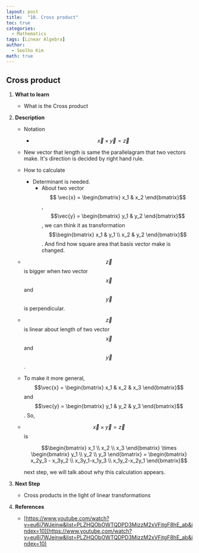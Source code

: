 ```yaml
---
layout: post
title:  "10. Cross product"
toc: true
categories: 
  - Mathematics
tags: [Linear Algebra]
author:
  - Seolho Kim
math: true
---
```

## Cross product

1. **What to learn**
    - What is the Cross product
2. **Description**
    - Notation
        - $$\vec{x} \times \vec{y} = \vec{z}$$
    - New vector that length is same the parallelagram that two vectors make. It's direction is decided by right hand rule.
    - How to calculate
        - Determinant is needed.
            - About two vector $$ \vec{x} = \begin{bmatrix}
            x_1 & x_2
            \end{bmatrix}$$, $$\vec{y} = \begin{bmatrix}
            y_1 & y_2
            \end{bmatrix}$$, we can think it as transformation $$\begin{bmatrix}
            x_1 & y_1 \\ x_2 & y_2
            \end{bmatrix}$$. And find how square area that basis vector make is changed.
    - $$\vec{z}$$ is bigger when two vector $$\vec{x}$$ and $$\vec{y}$$ is perpendicular.
    - $$\vec{z}$$ is linear about length of two vector $$\vec{x}$$ and $$\vec{y}$$.
    - To make it more general, $$\vec{x} = \begin{bmatrix}
    x_1 & x_2 & x_3
    \end{bmatrix}$$ and $$\vec{y} = \begin{bmatrix}
    y_1 & y_2 & y_3
    \end{bmatrix}$$. So,
    - $$\vec{x}\times\vec{y} = \vec{z}$$ is

        $$\begin{bmatrix}
        x_1 \\ x_2 \\ x_3
        \end{bmatrix} \times \begin{bmatrix}
        y_1 \\ y_2 \\ y_3
        \end{bmatrix} = \begin{bmatrix}
        x_2y_3 - x_3y_2 \\ x_3y_1-x_1y_3 \\ x_1y_2-x_2y_1
        \end{bmatrix}$$

        next step, we will talk about why this calculation appears.

3. **Next Step**
    - Cross products in the light of linear transformations
4. **References**
    - [https://www.youtube.com/watch?v=eu6i7WJeinw&list=PLZHQObOWTQDPD3MizzM2xVFitgF8hE_ab&index=10](https://www.youtube.com/watch?v=eu6i7WJeinw&list=PLZHQObOWTQDPD3MizzM2xVFitgF8hE_ab&index=10)